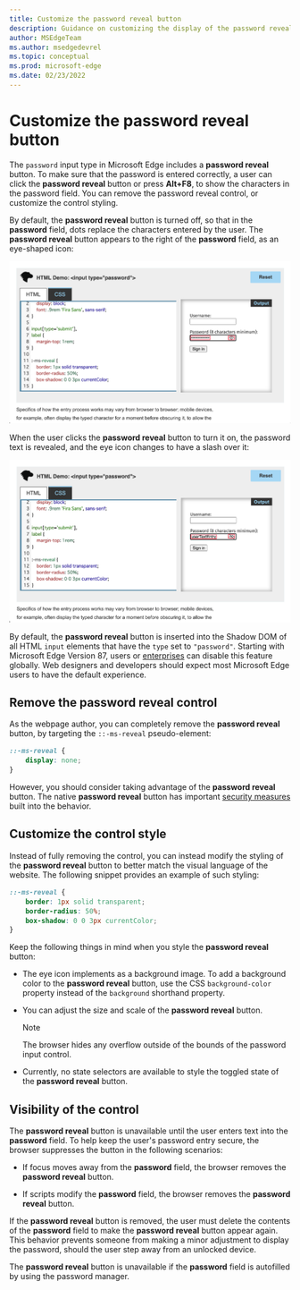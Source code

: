 ```yaml
---
title: Customize the password reveal button
description: Guidance on customizing the display of the password reveal button.
author: MSEdgeTeam
ms.author: msedgedevrel
ms.topic: conceptual
ms.prod: microsoft-edge
ms.date: 02/23/2022
---
```

# Customize the password reveal button

The `password` input type in Microsoft Edge includes a **password reveal** button.  To make sure that the password is entered correctly, a user can click the **password reveal** button or press **Alt+F8**, to show the characters in the password field.  You can remove the password reveal control, or customize the control styling.

By default, the **password reveal** button is turned off, so that in the **password** field, dots replace the characters entered by the user.  The **password reveal** button appears to the right of the **password** field, as an eye-shaped icon:

![The eye-shaped icon appears next to the dots that hide the password text](media/mdn-demo-password-reveal-off.msft.png)

When the user clicks the **password reveal** button to turn it on, the password text is revealed, and the eye icon changes to have a slash over it:

![The original password text is revealed, and the eye icon has a slash over it](media/mdn-demo-password-reveal-on.msft.png)

By default, the **password reveal** button is inserted into the Shadow DOM of all HTML `input` elements that have the `type` set to `"password"`.  Starting with Microsoft Edge Version 87, users or [enterprises](/deployedge/microsoft-edge-policies#passwordrevealenabled) can disable this feature globally.  Web designers and developers should expect most Microsoft Edge users to have the default experience.

<!--
these might be outdated style: not used in .md files:
![The password field hidden, with the default look](../media/web-platform/password-reveal/password-eye.png)
![The password field revealed, with the default look](../media/web-platform/password-reveal/password-toggled.png)
-->


<!-- ====================================================================== -->
## Remove the password reveal control

As the webpage author, you can completely remove the **password reveal** button, by targeting the `::-ms-reveal` pseudo-element:

```css
::-ms-reveal {
    display: none;
}
```

However, you should consider taking advantage of the **password reveal** button.  The native **password reveal** button has important [security measures](#visibility-of-the-control) built into the behavior.


<!-- ====================================================================== -->
## Customize the control style

Instead of fully removing the control, you can instead modify the styling of the **password reveal** button to better match the visual language of the website.  The following snippet provides an example of such styling:

```css
::-ms-reveal {
    border: 1px solid transparent;
    border-radius: 50%;
    box-shadow: 0 0 3px currentColor;
}
```

Keep the following things in mind when you style the **password reveal** button:

*  The eye icon implements as a background image.  To add a background color to the **password reveal** button, use the CSS `background-color` property instead of the `background` shorthand property.

*  You can adjust the size and scale of the **password reveal** button.

   > [!NOTE]
   > The browser hides any overflow outside of the bounds of the password input control.

*  Currently, no state selectors are available to style the toggled state of the **password reveal** button.


<!-- ====================================================================== -->
## Visibility of the control

The **password reveal** button is unavailable until the user enters text into the **password** field.  To help keep the user's password entry secure, the browser suppresses the button in the following scenarios:

*   If focus moves away from the **password** field, the browser removes the **password reveal** button.

*   If scripts modify the **password** field, the browser removes the **password reveal** button.

If the **password reveal** button is removed, the user must delete the contents of the **password** field to make the **password reveal** button appear again. This behavior prevents someone from making a minor adjustment to display the password, should the user step away from an unlocked device.

The **password reveal** button is unavailable if the **password** field is autofilled by using the password manager.
